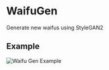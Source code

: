 # WaifuGen
Generate new waifus using StyleGAN2


## Example
![Waifu Gen Example](waifu-example.gif)


